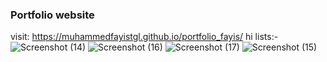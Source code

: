 ### Portfolio website
visit: https://muhammedfayistgl.github.io/portfolio_fayis/
hi lists:-
![Screenshot (14)](https://github.com/MuhammedFayistgl/portfolio_fayis/assets/77223454/0b51b0db-326d-4f6d-8abf-10f74ba977d7)
![Screenshot (16)](https://github.com/MuhammedFayistgl/portfolio_fayis/assets/77223454/f2d46deb-d51e-4aaa-a23f-b4ec59a03ab8)
![Screenshot (17)](https://github.com/MuhammedFayistgl/portfolio_fayis/assets/77223454/276e2348-769c-498a-b255-bd3f5036cdb2)
![Screenshot (15)](https://github.com/MuhammedFayistgl/portfolio_fayis/assets/77223454/95ba5c5c-5785-45a3-bce6-39fc03720b43)
